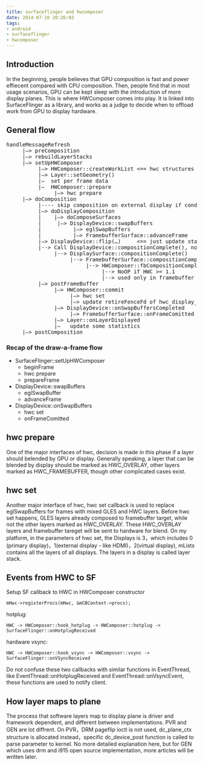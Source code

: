 ```yaml
---
title: surfaceflinger and hwcomposer
date: 2014-07-10 20:26:03
tags:
- android
- surfaceflinger
- hwcomposer
---
```


## Introduction
In the beginning, people believes that GPU composition is fast and power effiecent compared with CPU composition. Then, people find that in most usage scenarios, GPU can be kept sleep with the introduction of more display planes. This is where HWComposer comes into play. It is linked into SurfaceFlinger as a library, and works as a judge to decide when to offload work from GPU to display hardware.

## General flow

<pre>
handleMessageRefresh
     |—> preComposition
     |—> rebuildLayerStacks
     |—> setUpHWComposer
          |—> HWComposer::createWorkList <== hwc structures are allocated
          |—> Layer::setGeometry()
          |—  set per frame data
          |—  HWComposer::prepare
               |—> hwc prepare
     |—> doComposition
          |---- skip composition on external display if condition meets
          |—> doDisplayComposition
          |    |—> doComposeSurfaces
          |     |—> DisplayDevice::swapBuffers
          |          |—> eglSwapBuffers
          |          |—> FramebufferSurface::advanceFrame
          |—> DisplayDevice::flip(…)     <== just update statistics count
          |--> Call DisplayDevice::compositionComplete(), notify each display
               |--> DisplaySurface::compositionComplete()
                    |--> FramebufferSurface::compositionComplete()
                         |--> HWComposer::fbCompositionComplete()
                              |--> NoOP if HWC >= 1.1
                              |--> used only in framebuffer device case.
          |—> postFrameBuffer
               |—> HWComposer::commit
                    |—> hwc set
                    |—> update retireFenceFd of hwc_display_contents_1
               |—> DisplayDevice::onSwapBuffersCompleted
                    |—> FramebufferSurface::onFrameComitted
               |—> Layer::onLayerDisplayed
               |—   update some statistics
     |—> postComposition 
</pre>

### Recap of the draw-a-frame flow 
* SurfaceFlinger::setUpHWComposer
	* beginFrame
	* hwc prepare
	* prepareFrame
* DisplayDevice::swapBuffers
	* eglSwapBuffer
	* advanceFrame
* DisplayDevice::onSwapBuffers
	* hwc set
	* onFrameComitted

## hwc prepare
One of the major interfaces of hwc, decision is made in this phase if a layer should belended by GPU or display. Generally speaking, a layer that can be blended by display should be marked as HWC_OVERLAY, other layers marked as HWC_FRAMEBUFFER, though other complicated cases exist.

## hwc set
Another major interface of hwc, hwc set callback is used to replace eglSwapBuffers for frames with mixed GLES and HWC layers.
Before hwc set happens, GLES layers already composed to framebuffer target, while not the other layers marked as HWC_OVERLAY. These HWC_OVERLAY layers and framebuffer tareget will be sent to hardware for blend. On my platform, in the parameters of hwc set, the Displays is 3，which includes 0 (primary display)，1(external display - like HDMI)，2(virtual display), mLists contains all the layers of all displays. The layers in a display is called layer
stack.

## Events from HWC to SF
Setup SF callback to HWC in HWComposer constructor

	mHwc->registerProcs(mHwc, &mCBContext->procs);

hotplug:

	HWC -> HWComposer::hook_hotplug -> HWComposer::hotplug -> SurfaceFlinger::onHotplugReceived

hardware vsync:

	HWC -> HWComposer::hook_vsync -> HWComposer::vsync -> SurfaceFlinger::onVSyncReceived

Do not confuse these two callbacks with similar functions in EventThread, like EventThread::onHotplugReceived and EventThread::onVsyncEvent, these functions are used to notify client. 

## How layer maps to plane
The process that software layers map to display plane is driver and framework dependent, and different between implementations. PVR and GEN are lot diffrent. On PVR，DRM pageflip ioctl is not used, dc_plane_ctx structure is allocated instead，specific dc_device_post function is called to parse parameter to kernel. No more detailed explanation here, but for GEN which uses drm and i915 open source implementation, more articles will be written later.


